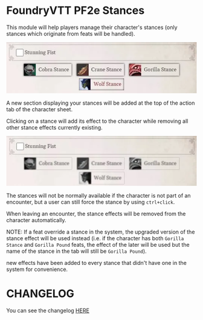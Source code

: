 # FoundryVTT PF2e Stances

This module will help players manage their character's stances (only stances which originate from feats will be handled).

![](./readme/stances.webp)

A new section displaying your stances will be added at the top of the action tab of the character sheet.

Clicking on a stance will add its effect to the character while removing all other stance effects currently existing.

![](./readme/nocombat.webp)

The stances will not be normally available if the character is not part of an encounter, but a user can still force the stance by using `ctrl+click`.

When leaving an encounter, the stance effects will be removed from the character automatically.

NOTE: If a feat override a stance in the system, the upgraded version of the stance effect will be used instead (i.e. if the character has both `Gorilla Stance` and `Gorilla Pound` feats, the effect of the later will be used but the name of the stance in the tab will still be `Gorilla Pound`).

new effects have been added to every stance that didn't have one in the system for convenience.

# CHANGELOG

You can see the changelog [HERE](./CHANGELOG.md)
